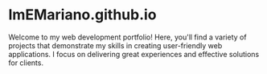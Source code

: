 # ImEMariano.github.io
 Welcome to my web development portfolio! Here, you'll find a variety of projects that demonstrate my skills in creating user-friendly web applications. I focus on delivering great experiences and effective solutions for clients.
